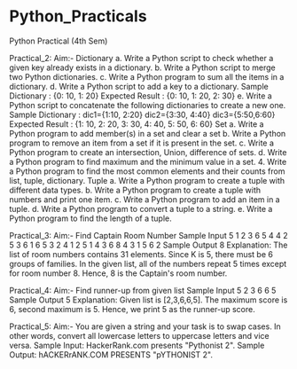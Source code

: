 # Python_Practicals
Python Practical (4th Sem)

Practical_2:
Aim:- Dictionary
      a. Write a Python script to check whether a given key already exists in a
      dictionary.
      b. Write a Python script to merge two Python dictionaries.
      c. Write a Python program to sum all the items in a dictionary.
      d. Write a Python script to add a key to a dictionary.
      Sample Dictionary : {0: 10, 1: 20}
      Expected Result : {0: 10, 1: 20, 2: 30}
      e. Write a Python script to concatenate the following dictionaries to create a
      new one.
      Sample Dictionary :
      dic1={1:10, 2:20}
      dic2={3:30, 4:40}
      dic3={5:50,6:60}
      Expected Result : {1: 10, 2: 20, 3: 30, 4: 40, 5: 50, 6: 60}
      Set
      a. Write a Python program to add member(s) in a set and clear a set
      b. Write a Python program to remove an item from a set if it is present in the
      set.
      c. Write a Python program to create an intersection, Union, difference of sets.
      d. Write a Python program to find maximum and the minimum value in a set.
      4. Write a Python program to find the most common elements and their counts
      from list, tuple, dictionary.
      Tuple
      a. Write a Python program to create a tuple with different data types.
      b. Write a Python program to create a tuple with numbers and print one item.
      c. Write a Python program to add an item in a tuple.
      d. Write a Python program to convert a tuple to a string.
      e. Write a Python program to find the length of a tuple.
      
      
Practical_3:
Aim:- Find Captain Room Number
      Sample Input
      5
      1 2 3 6 5 4 4 2 5 3 6 1 6 5 3 2 4 1 2 5 1 4 3 6 8 4 3 1 5 6 2
      Sample Output
      8
      Explanation: The list of room numbers contains 31 elements. Since K is 5, there
      must be 6 groups of families. In the given list, all of the numbers repeat 5 times
      except for room number 8.
      Hence, 8 is the Captain's room number.
     
     
 Practical_4:
 Aim:- Find runner-up from given list
       Sample Input
       5
       2 3 6 6 5
       Sample Output
       5
       Explanation: Given list is [2,3,6,6,5]. The maximum score is 6, second
       maximum is 5. Hence, we print 5 as the runner-up score.
       
       
Practical_5:
 Aim:- You are given a string and your task is to swap cases. In other words, convert
       all lowercase letters to uppercase letters and vice versa.
       Sample Input: HackerRank.com presents "Pythonist 2".
       Sample Output: hACKERrANK.COM PRESENTS "pYTHONIST 2".     
       
       
